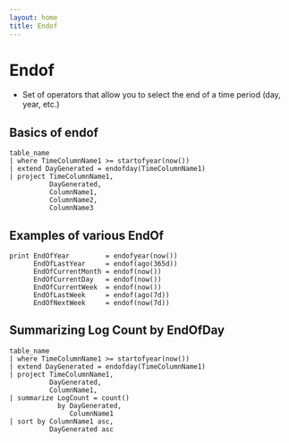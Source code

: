 ```yaml
---
layout: home
title: Endof
---
```


# Endof

-  Set of operators that allow you to select the end of a time period (day, year, etc.)

## Basics of endof

```KQL
table_name
| where TimeColumnName1 >= startofyear(now())
| extend DayGenerated = endofday(TimeColumnName1)
| project TimeColumnName1,
          DayGenerated,
          ColumnName1,
          ColumnName2,
          ColumnName3
```
## Examples of various EndOf

```KQL
print EndOfYear         = endofyear(now())
      EndOfLastYear     = endof(ago(365d))
      EndOfCurrentMonth = endof(now())
      EndOfCurrentDay   = endof(now())
      EndOfCurrentWeek  = endof(now())
      EndOfLastWeek     = endof(ago(7d))
      EndOfNextWeek     = endof(now(7d))
```

## Summarizing Log Count by EndOfDay

```KQL
table_name
| where TimeColumnName1 >= startofyear(now())
| extend DayGenerated = endofday(TimeColumnName1)
| project TimeColumnName1,
          DayGenerated,
          ColumnName1,
| summarize LogCount = count()
            by DayGenerated,
               ColumnName1
| sort by ColumnName1 asc,
          DayGenerated asc
```

